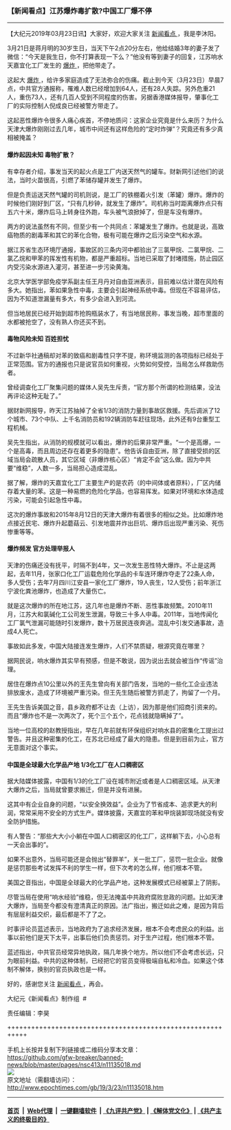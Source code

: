 ### 【新闻看点】江苏爆炸毒扩散?中国工厂爆不停
------------------------

<p>
 【大纪元2019年03月23日讯】大家好，欢迎大家关注
 <a href="http://www.epochtimes.com/gb/tag/%E6%96%B0%E9%97%BB%E7%9C%8B%E7%82%B9.html">
  新闻看点
 </a>
 ，我是李沐阳。
</p>
<p>
 3月21日是蒋月明的30岁生日，当天下午2点20分左右，他给结婚3年的妻子发了微信：“今天是我生日，你不打算表现一下么？”他没有等到妻子的回复，江苏响水天嘉宜化工厂发生的
 <a href="http://www.epochtimes.com/gb/tag/%E7%88%86%E7%82%B8.html">
  爆炸
 </a>
 ，把他带走了。
</p>
<p>
 这起大
 <a href="http://www.epochtimes.com/gb/tag/%E7%88%86%E7%82%B8.html">
  爆炸
 </a>
 ，给许多家庭造成了无法弥合的伤痛。截止到今天（3月23日）早晨7点，中共官方通报称，罹难人数已经增加到64人，还有28人失踪。另外危重21人，重伤73人，还有几百人受到不同程度的伤害。另据香港媒体报导，肇事化工厂的实际控制人倪成良已经被警方带走了。
</p>
<p>
 这起恶性爆炸令很多人痛心疾首，不停地质问：这家企业究竟是什么来历？为什么天津大爆炸刚刚过去几年，城市中间还有这样危险的“定时炸弹”？究竟还有多少真相被掩盖？
</p>
<h4>
 爆炸起因未知 毒物扩散？
</h4>
<p>
 有幸存者介绍，事发当天的起火点是工厂内送天然气的罐车。财新网引述他们的说法，当时火苗很高，引燃了苯储存罐并发生了爆炸。
</p>
<p>
 但是负责运送天然气罐的司机则说，是工厂的铁棚着火引发（苯罐）爆炸。爆炸的时候他们刚好到厂区，“只有几秒钟，就发生了爆炸”。司机称当时距离爆炸点只有五六十米，爆炸后马上转身往外跑，车头被气浪掀掉了，但是车没有爆炸。
</p>
<p>
 两方的说法虽然有不同，但至少有一个共同点：苯罐发生了爆炸。也就是说，高致癌物质的剧毒苯和其它的苯化合物，极有可能在爆炸之后污染空气和水源。
</p>
<p>
 据江苏省生态环境厅通报，事故区的三条内河中都验出了三氯甲烷、二氯甲烷、二氯乙烷和甲苯的挥发性有机物，都是严重超标。当地已采取了封堵措施，防止园区内受污染水源进入灌河，甚至进一步污染黄海。
</p>
<p>
 北京大学医学部免疫学系副主任王月丹对自由亚洲表示，目前难以估计潜在风险有多大。她指出，苯如果急性中毒，主要会引起神经系统中毒。但现在不容易评估，因为不知道泄漏量有多大，有多少会进入到河流。
</p>
<p>
 但当地居民已经开始到超市抢购瓶装水了，有当地居民称，事发当晚，超市里面的水都被抢空了，没有熟人你还买不到。
</p>
<h4>
 毒物风险未知 百姓担忧
</h4>
<p>
 不过新华社通稿却对苯的致癌和剧毒性只字不提，称环境监测的各项指标已经处于正常范围。官方的通报也只是说官员如何重视，火势如何受控，当局怎么样救助伤者。
</p>
<p>
 曾经调查化工厂聚集问题的媒体人吴先生斥责，“官方那个所谓的检测结果，没法再评论这种无耻了。”
</p>
<p>
 据财新网报导，昨天江苏抽掉了全省1/3的消防力量到事故区救援。先后调派了12个城市、73个中队、上千名消防员和192辆消防车赶往现场，此外还有9台重型工程机械。
</p>
<p>
 吴先生指出，从消防的规模就可以看出，爆炸的后果非常严重。“一个是高爆，一个是高毒，而且周边还存在着更多的隐患”。他告诉自由亚洲，除了直接受损的区域当局会疏散人员，其它区域（非爆炸核心区）“肯定不会”这么做。因为中共要“维稳”，人数一多，当局担心造成混乱。
</p>
<p>
 据了解，爆炸的天嘉宜化工厂主要生产的是农药（的中间体或者原料），厂区内储存着大量的苯。这是一种易燃的危险化学品，也容易挥发。如果对环境和水体造成污染，可能会引起急性中毒。
</p>
<p>
 这次的爆炸事故和2015年8月12日的天津大爆炸有着很多的相似之处。比如爆炸地点接近民宅、爆炸升起蘑菇云、引发地震并炸出巨坑、爆炸后出现严重污染、死伤惨重等等。
</p>
<h4>
 爆炸频发 官方处理举报人
</h4>
<p>
 天津的伤痛还没有抚平，时隔不到4年，又一次发生恶性特大爆炸。不止是这两起，去年11月，张家口化工厂运载危险化学品的卡车连环爆炸夺走了22条人命，多人受伤；去年7月四川江安县一家化工厂爆炸，19人丧生，12人受伤；前年浙江宁波化粪池爆炸，也造成了大量伤亡。
</p>
<p>
 就是这次爆炸的所在地江苏，这几年也是爆炸不断、恶性事故频繁。2010年11月，江苏大和氯碱化工公司发生泄漏，导致三十多人中毒。2011年，当地传闻化工厂氯气泄漏可能随时引发爆炸，数十万居民连夜奔逃。混乱中引发交通事故，造成4人死亡。
</p>
<p>
 事故如此多发，中国大陆接连发生爆炸，人们不禁质疑，根源究竟在哪里？
</p>
<p>
 据网民说，响水爆炸其实早有预感，但是不敢说，因为说出去就会被当作“传谣”治理。
</p>
<p>
 居住在爆炸点10公里以外的王先生曾向有关部门告发，当地的一些化工企业违法排放废水，造成了环境被严重污染。但王先生随后被警方抓走了，拘留了一个月。
</p>
<p>
 王先生告诉美国之音，县乡政府都不让去（上访），因为那是他们招商引资来的。而且“爆炸也不是一次两次了，死个三个五个，花点钱就隐瞒掉了”。
</p>
<p>
 当地一位高校的赵教授指出，早在几年前就有环保组织对响水县的密集化工提出过警告。并且这种密集的化工，在苏北已经成了最大的隐患。但是到目前为止，官方无意面对这个事实。
</p>
<h4>
 中国是全球最大化学品产地 1/3化工厂在人口稠密区
</h4>
<p>
 据大陆媒体披露，中国有1/3的化工厂设在城市附近或者是人口稠密区域。从天津大爆炸之后，当局就曾要求搬迁，但是并没有进展。
</p>
<p>
 这其中有企业自身的问题，“以安全换效益”。企业为了节省成本、追求更大的利润，常常采用不安全的方式生产。媒体披露，天嘉宜的苯和甲烷装卸现场就没有安全防护措施。
</p>
<p>
 有人警告：“那些大大小小躺在中国人口稠密区的化工厂，这样躺下去，小心总有一天会出事的”。
</p>
<p>
 如果不出意外，当局可能还是会抛出“替罪羊”，关一批工厂，惩罚一批企业。就像是惩罚那些考试发挥不利的学生一样，但下次考的怎么样，他们根本不管。
</p>
<p>
 美国之音指出，中国是全球最大的化学品产地，这种发展模式已经被蒙上了阴影。
</p>
<p>
 尽管当局在使用“响水经验”维稳，但无法掩盖中共政府腐败怠政的问题。比如天津大爆炸，当局至今都没有澄清真正的原因。法广指出，搬迁如此之难，是因为背后有层层利益交织，最后都是不了了之。
</p>
<p>
 时事评论员蓝述表示，当地政府为了追求经济发展，根本不会考虑民众的利益。出事以前他们是天下太平，出事后他们负责惩罚。对于生产过程，他们根本不管。
</p>
<p>
 蓝述指出，中共官员经常异地执政，隔几年换个地方。所以他们不会考虑长远，只为眼前利益。中共的这种体制，已经把它的官员变得极端自私和冷血。如果这个体制不解体，换别的官员执政也是一样。
</p>
<p>
 好的，感谢您关注
 <a href="http://www.epochtimes.com/gb/tag/%E6%96%B0%E9%97%BB%E7%9C%8B%E7%82%B9.html">
  新闻看点
 </a>
 ，再会。
</p>
<p>
 大纪元《新闻看点》制作组  #
</p>
<p>
 责任编辑：李昊
</p>

+++++++++++++++++++++++++++++++++++++++++++++++++++++++++++<br/><br/>
手机上长按并复制下列链接或二维码分享本文章：<br/>
https://github.com/gfw-breaker/banned-news/blob/master/pages/nsc413/n11135018.md <br/>
<a href='https://github.com/gfw-breaker/banned-news/blob/master/pages/nsc413/n11135018.md'><img src='https://github.com/gfw-breaker/banned-news/blob/master/pages/nsc413/n11135018.md.png'/></a> <br/>
原文地址（需翻墙访问）：http://www.epochtimes.com/gb/19/3/23/n11135018.htm


------------------------
#### [首页](https://github.com/gfw-breaker/banned-news/blob/master/README.md) &nbsp;|&nbsp; [Web代理](https://github.com/labour-camp/helloworld) &nbsp;|&nbsp; [一键翻墙软件](https://github.com/gfw-breaker/nogfw/blob/master/README.md) &nbsp;| [《九评共产党》](https://github.com/gfw-breaker/9ping.md/blob/master/README.md#九评之一评共产党是什么) | [《解体党文化》](https://github.com/gfw-breaker/jtdwh.md/blob/master/README.md) | [《共产主义的终极目的》](https://github.com/gfw-breaker/gczydzjmd.md/blob/master/README.md)

